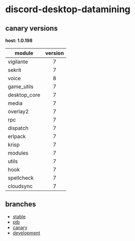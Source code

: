 # discord-desktop-datamining

## canary versions

**host: 1.0.198**

| module | version |
| ------ | :-----: |
| vigilante | 7 |
| sekrit | 7 |
| voice | 8 |
| game_utils | 7 |
| desktop_core | 7 |
| media | 7 |
| overlay2 | 7 |
| rpc | 7 |
| dispatch | 7 |
| erlpack | 7 |
| krisp | 7 |
| modules | 7 |
| utils | 7 |
| hook | 7 |
| spellcheck | 7 |
| cloudsync | 7 |

## branches

- [stable](https://github.com/OpenAsar/discord-desktop-datamining/tree/stable)
- [ptb](https://github.com/OpenAsar/discord-desktop-datamining/tree/ptb)
- [canary](https://github.com/OpenAsar/discord-desktop-datamining/tree/canary)
- [development](https://github.com/OpenAsar/discord-desktop-datamining/tree/development)